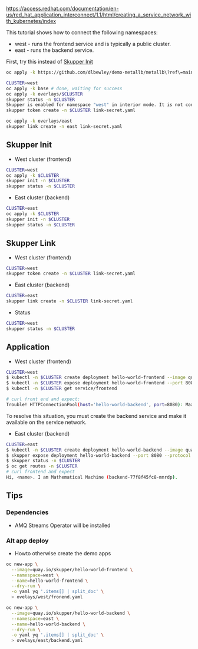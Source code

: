 <https://access.redhat.com/documentation/en-us/red_hat_application_interconnect/1.1/html/creating_a_service_network_with_kubernetes/index>

This tutorial shows how to connect the following namespaces:

* west - runs the frontend service and is typically a public cluster.
* east - runs the backend service.

First, try this instead of [Skupper Init](#skupper-init)

```bash
oc apply -k https://github.com/dlbewley/demo-metallb/metallb\?ref\=main

CLUSTER=west
oc apply -k base # done, waiting for success
oc apply -k overlays/$CLUSTER
skupper status -n $CLUSTER
Skupper is enabled for namespace "west" in interior mode. It is not connected to any other sites. It has no exposed services.
skupper token create -n $CLUSTER link-secret.yaml

oc apply -k overlays/east
skupper link create -n east link-secret.yaml
```

## Skupper Init

* West cluster (frontend)

```bash
CLUSTER=west
oc apply -k $CLUSTER
skupper init -n $CLUSTER
skupper status -n $CLUSTER
```

* East cluster (backend)
```bash
CLUSTER=east
oc apply -k $CLUSTER
skupper init -n $CLUSTER
skupper status -n $CLUSTER
```

## Skupper Link

* West cluster (frontend)

```bash
CLUSTER=west
skupper token create -n $CLUSTER link-secret.yaml
```

* East cluster (backend)

```bash
CLUSTER=east
skupper link create -n $CLUSTER link-secret.yaml
```

* Status

```bash
CLUSTER=west
skupper status -n $CLUSTER
```

## Application

* West cluster (frontend)

```bash
CLUSTER=west
$ kubectl -n $CLUSTER create deployment hello-world-frontend --image quay.io/skupper/hello-world-frontend
$ kubectl -n $CLUSTER expose deployment hello-world-frontend --port 8080 --type LoadBalancer
$ kubectl -n $CLUSTER get service/frontend

# curl front end and expect:
Trouble! HTTPConnectionPool(host='hello-world-backend', port=8080): Max retries exceeded with url: /api/hello (Caused by NewConnectionError('<urllib3.connection.HTTPConnection object at 0x7fbfcdf0d1d0>: Failed to establish a new connection: [Errno -2] Name or service not known'))
```

To resolve this situation, you must create the backend service and make it available on the service network.

* East cluster (backend)

```bash
CLUSTER=east
$ kubectl -n $CLUSTER create deployment hello-world-backend --image quay.io/skupper/hello-world-backend
$ skupper expose deployment hello-world-backend --port 8080 --protocol tcp -n $CLUSTER
$ skupper status -n $CLUSTER
$ oc get routes -n $CLUSTER
# curl frontend and expect
Hi, <name>. I am Mathematical Machine (backend-77f8f45fc8-mnrdp).
```

## Tips

### Dependencies

* AMQ Streams Operator will be installed

### Alt app deploy

* Howto otherwise create the demo apps

```bash
oc new-app \
  --image=quay.io/skupper/hello-world-frontend \
  --namespace=west \
  --name=hello-world-frontend \
  --dry-run \
  -o yaml yq '.items[] | split_doc' \
  > ovelays/west/fronend.yaml

oc new-app \
  --image=quay.io/skupper/hello-world-backend \
  --namespace=east \
  --name=hello-world-backend \
  --dry-run \
  -o yaml yq '.items[] | split_doc' \
  > ovelays/east/backend.yaml
```
